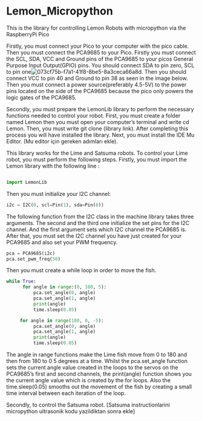 # Lemon_Micropython
This is the library for controlling Lemon Robots with micropython via the RaspberryPi Pico


Firstly, you must connect your Pico to your computer with the pico cable. Then you must connect the PCA9685 to your Pico. Firstly you must connect the SCL, SDA, VCC and Ground pins of the PCA9685 to your picos General Purpose Input Output(GPIO) pins. You should connect SDA to pin zero, SCL to pin one![073cf75b-f7a1-41f8-8be5-8a3ceca66a8d](https://github.com/HisarCS/Lemon_Micropython/assets/120194760/a306004c-99e0-4492-924a-61f84acff67c). Then you should connect VCC to pin 40 and Ground to pin 38 as seen in the image below. Then you must connect a power source(preferably 4.5-5V) to the power pins located on the side of the PCA9685 because the pico only powers the logic gates of the PCA9685.

Secondly, you must prepare the LemonLib library to perform the necessary functions needed to control your robot. First, you must create a folder named Lemon then you must open your computer’s terminal and write cd Lemon. Then, you must write git clone (library link). After completing this process you will have installed the library. Next, you must install the IDE Mu Editor. (Mu editor için gereken adımları ekle). 

This library works for the Lime and Satsuma robots. To control your Lime robot, you must perform the following steps. Firstly, you must import the Lemon library with the following line :

```python

import LemonLib

```

Then you must initialize your I2C 
channel:

```python
i2c = I2C(0, scl=Pin(1), sda=Pin(0))
```

The following function from the I2C class in the machine library takes three arguments. The second and the third one initialize the set pins for the I2C channel. And the first argument sets which I2C channel the PCA9685 is. After that, you must set the I2C channel you have just created for your PCA9685 and also set your PWM frequency.
```python
pca = PCA9685(i2c)
pca.set_pwm_freq(50)
```
Then you must create a while loop in order to move the fish.
```python
while True:
      for angle in range:(0, 180, 5):
          pca.set_angle(0, angle)
          pca.set_angle(1, angle)
          print(angle)
          time.sleep(0.05)

     for angle in range(180, 0, -5):
          pca.set_angle(0, angle)
          pca.set_angle(1, angle)
          print(angle)
          time.sleep(0.05)
```

The angle in range functions make the Lime fish move from 0 to 180 and then from 180 to 0 5 degrees at a time. Whilst the pca.set_angle function sets the current angle value created in the loops to the servos on the PCA9685’s first and second channels, the print(angle) function shows you the current angle value which is created by the for loops. Also the time.sleep(0.05) smooths out the movement of the fish by creating a small time interval between each iteration of the loop.

Secondly, to control the Satsuma robot. [Satsuma instructionlarini micropython ultrasonik kodu yazildiktan sonra ekle]
